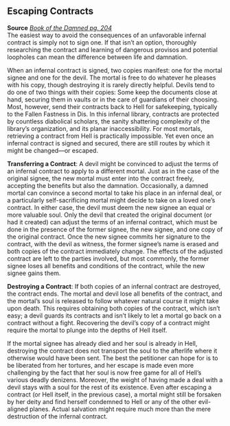 ## Escaping Contracts

**Source** [_Book of the Damned pg. 204_](http://paizo.com/products/btpy9tok)  
The easiest way to avoid the consequences of an unfavorable infernal contract is simply not to sign one. If that isn’t an option, thoroughly researching the contract and learning of dangerous provisos and potential loopholes can mean the difference between life and damnation.  
  
When an infernal contract is signed, two copies manifest: one for the mortal signee and one for the devil. The mortal is free to do whatever he pleases with his copy, though destroying it is rarely directly helpful. Devils tend to do one of two things with their copies: Some keep the documents close at hand, securing them in vaults or in the care of guardians of their choosing. Most, however, send their contracts back to Hell for safekeeping, typically to the Fallen Fastness in Dis. In this infernal library, contracts are protected by countless diabolical scholars, the sanity shattering complexity of the library’s organization, and its planar inaccessibility. For most mortals, retrieving a contract from Hell is practically impossible. Yet even once an infernal contract is signed and secured, there are still routes by which it might be changed—or escaped.  
  
**Transferring a Contract**: A devil might be convinced to adjust the terms of an infernal contract to apply to a different mortal. Just as in the case of the original signee, the new mortal must enter into the contract freely, accepting the benefits but also the damnation. Occasionally, a damned mortal can convince a second mortal to take his place in an infernal deal, or a particularly self-sacrificing mortal might decide to take on a loved one’s contract. In either case, the devil must deem the new signee an equal or more valuable soul. Only the devil that created the original document (or had it created) can adjust the terms of an infernal contract, which must be done in the presence of the former signee, the new signee, and one copy of the original contract. Once the new signee commits her signature to the contract, with the devil as witness, the former signee’s name is erased and both copies of the contract immediately change. The effects of the adjusted contract are left to the parties involved, but most commonly, the former signee loses all benefits and conditions of the contract, while the new signee gains them.  
  
**Destroying a Contract**: If both copies of an infernal contract are destroyed, the contract ends. The mortal and devil lose all benefits of the contract, and the mortal’s soul is released to follow whatever natural course it might take upon death. This requires obtaining both copies of the contract, which isn’t easy; a devil guards its contracts and isn’t likely to let a mortal go back on a contract without a fight. Recovering the devil’s copy of a contract might require the mortal to plunge into the depths of Hell itself.  
  
If the mortal signee has already died and her soul is already in Hell, destroying the contract does not transport the soul to the afterlife where it otherwise would have been sent. The best the petitioner can hope for is to be liberated from her tortures, and her escape is made even more challenging by the fact that her soul is now free game for all of Hell’s various deadly denizens. Moreover, the weight of having made a deal with a devil stays with a soul for the rest of its existence. Even after escaping a contract (or Hell itself, in the previous case), a mortal might still be forsaken by her deity and find herself condemned to Hell or any of the other evil-aligned planes. Actual salvation might require much more than the mere destruction of the infernal contract.